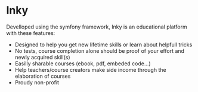 Inky
====

Develloped using the symfony framework, Inky is an educational platform with these features:

- Designed to help you get new lifetime skills or learn about helpfull tricks
- No tests, course completion alone should be proof of your effort and newly acquired skill(s)
- Easilly sharable courses (ebook, pdf, embeded code...)
- Help teachers/course creators make side income through the elaboration of courses
- Proudy non-profit
